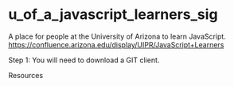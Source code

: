 # u_of_a_javascript_learners_sig
A place for people at the University of Arizona to learn JavaScript.
https://confluence.arizona.edu/display/UIPR/JavaScript+Learners

Step 1: You will need to download a GIT client.

Resources
